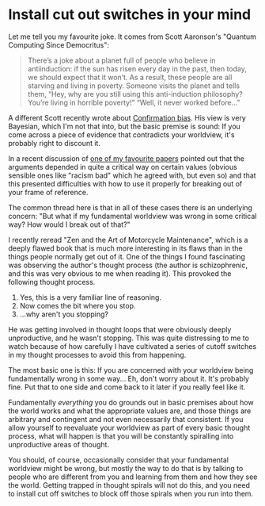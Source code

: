 # Install cut out switches in your mind

Let me tell you my favourite joke. It comes from Scott Aaronson's "Quantum Computing Since Democritus":

> There’s a joke about a planet full of people who believe in antiinduction: if the sun has risen every day in the past, then today, we should expect that it won’t.
> As a result, these people are all starving and living in poverty.
> Someone visits the planet and tells them, “Hey, why are you still using this anti-induction philosophy? You’re living in horrible poverty!”
> “Well, it never worked before...”

A different Scott recently wrote about [Confirmation bias](https://slatestarcodex.com/2020/02/12/confirmation-bias-as-misfire-of-normal-bayesian-reasoning/). His view is very Bayesian, which I'm not that into, but the basic premise is sound: If you come across a piece of evidence that contradicts your worldview, it's probably right to discount it.

In a recent discussion of [one of my favourite papers](https://www.jstor.org/stable/10.5250/fronjwomestud.33.1.0024?seq=1) pointed out that the arguments depended in quite a critical way on certain values (obvious sensible ones like "racism bad" which he agreed with, but even so) and that this presented difficulties with how to use it properly for breaking out of your frame of reference.

The common thread here is that in all of these cases there is an underlying concern: "But what if my fundamental worldview was wrong in some critical way? How would I break out of that?"

I recently reread "Zen and the Art of Motorcycle Maintenance", which is a deeply flawed book that is much more interesting in its flaws than in the things people normally get out of it. One of the things I found fascinating was observing the author's thought process (the author is schizophrenic, and this was very obvious to me when reading it). This provoked the following thought process.

1. Yes, this is a very familiar line of reasoning.
2. Now comes the bit where you stop.
3. ...why aren't you stopping?

He was getting involved in thought loops that were obviously deeply unproductive, and he wasn't stopping. This was quite distressing to me to watch because of how carefully I have cultivated a series of cutoff switches in my thought processes to avoid this from happening.

The most basic one is this: If you are concerned with your worldview being fundamentally wrong in some way... Eh, don't worry about it. It's probably fine. Put that to one side and come back to it later if you really feel like it.

Fundamentally *everything* you do grounds out in basic premises about how the world works and what the appropriate values are, and those things are arbitrary and contingent and not even necessarily that consistent. If you allow yourself to reevaluate your worldview as part of every basic thought process, what will happen is that you will be constantly spiralling into unproductive areas of thought.

You should, of course, occasionally consider that your fundamental worldview might be wrong, but mostly the way to do that is by talking to people who are different from you and learning from them and how they see the world. Getting trapped in thought spirals will not do this, and you need to install cut off switches to block off those spirals when you run into them.
